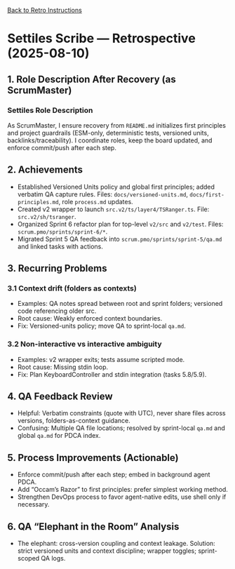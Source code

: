 [Back to Retro Instructions](./retro-instructions.md)

# Settiles Scribe — Retrospective (2025-08-10)

## 1. Role Description After Recovery (as ScrumMaster)
### Settiles Role Description
As ScrumMaster, I ensure recovery from `README.md` initializes first principles and project guardrails (ESM-only, deterministic tests, versioned units, backlinks/traceability). I coordinate roles, keep the board updated, and enforce commit/push after each step.

## 2. Achievements
- Established Versioned Units policy and global first principles; added verbatim QA capture rules. Files: `docs/versioned-units.md`, `docs/first-principles.md`, role `process.md` updates.
- Created v2 wrapper to launch `src.v2/ts/layer4/TSRanger.ts`. File: `src.v2/sh/tsranger`.
- Organized Sprint 6 refactor plan for top-level `v2/src` and `v2/test`. Files: `scrum.pmo/sprints/sprint-6/*`.
- Migrated Sprint 5 QA feedback into `scrum.pmo/sprints/sprint-5/qa.md` and linked tasks with actions.

## 3. Recurring Problems
### 3.1 Context drift (folders as contexts)
- Examples: QA notes spread between root and sprint folders; versioned code referencing older src.
- Root cause: Weakly enforced context boundaries.
- Fix: Versioned-units policy; move QA to sprint-local `qa.md`.

### 3.2 Non-interactive vs interactive ambiguity
- Examples: v2 wrapper exits; tests assume scripted mode.
- Root cause: Missing stdin loop.
- Fix: Plan KeyboardController and stdin integration (tasks 5.8/5.9).

## 4. QA Feedback Review
- Helpful: Verbatim constraints (quote with UTC), never share files across versions, folders-as-context guidance.
- Confusing: Multiple QA file locations; resolved by sprint-local `qa.md` and global `qa.md` for PDCA index.

## 5. Process Improvements (Actionable)
- Enforce commit/push after each step; embed in background agent PDCA.
- Add “Occam’s Razor” to first principles: prefer simplest working method.
- Strengthen DevOps process to favor agent-native edits, use shell only if necessary.

## 6. QA “Elephant in the Room” Analysis
- The elephant: cross-version coupling and context leakage. Solution: strict versioned units and context discipline; wrapper toggles; sprint-scoped QA logs.
